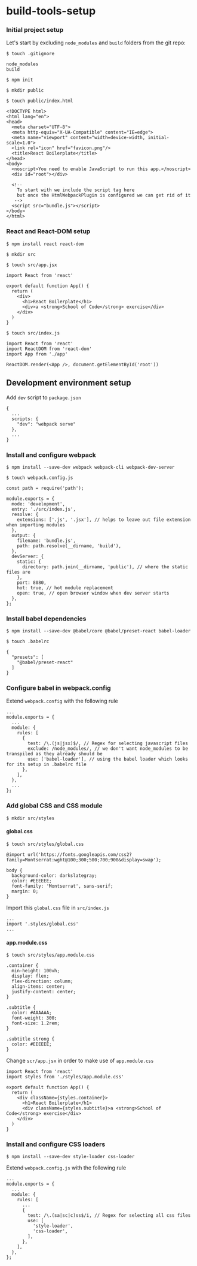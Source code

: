 # build-tools-setup

### Initial project setup

Let's start by excluding `node_modules` and `build` folders from the git repo:

`$ touch .gitignore`
```
node_modules
build
```

`$ npm init`

`$ mkdir public`

`$ touch public/index.html`
```
<!DOCTYPE html>
<html lang="en">
<head>
  <meta charset="UTF-8">
  <meta http-equiv="X-UA-Compatible" content="IE=edge">
  <meta name="viewport" content="width=device-width, initial-scale=1.0">
  <link rel="icon" href="favicon.png"/>
  <title>React Boilerplate</title>
</head>
<body>
  <noscript>You need to enable JavaScript to run this app.</noscript>
  <div id="root"></div>

  <!--
    To start with we include the script tag here
    but once the HtmlWebpackPlugin is configured we can get rid of it
   -->
  <script src="bundle.js"></script>
</body>
</html>

```

### React and React-DOM setup

`$ npm install react react-dom`

`$ mkdir src`

`$ touch src/app.jsx`
```
import React from 'react'

export default function App() {
  return (
    <div>
      <h1>React Boilerplate</h1>
      <div>a <strong>School of Code</strong> exercise</div>
    </div>
  )
}

```

`$ touch src/index.js`
```
import React from 'react'
import ReactDOM from 'react-dom'
import App from './app'

ReactDOM.render(<App />, document.getElementById('root'))

```

## Development environment setup

Add `dev` script to `package.json`
```
{
  ...
  scripts: {
    "dev": "webpack serve"
  },
  ...
}
```

### Install and configure webpack

`$ npm install --save-dev webpack webpack-cli webpack-dev-server`

`$ touch webpack.config.js`
```
const path = require('path');

module.exports = {
  mode: 'development',
  entry: './src/index.js',
  resolve: {
    extensions: ['.js', '.jsx'], // helps to leave out file extension when importing modules
  },
  output: {
    filename: 'bundle.js',
    path: path.resolve(__dirname, 'build'),
  },
  devServer: {
    static: {
      directory: path.join(__dirname, 'public'), // where the static files are
    },
    port: 8080,
    hot: true, // hot module replacement
    open: true, // open browser window when dev server starts
  },
};
```

### Install babel dependencies

`$ npm install --save-dev @babel/core @babel/preset-react babel-loader`

`$ touch .babelrc`
```
{
  "presets": [
    "@babel/preset-react"
  ]
}

```

### Configure babel in webpack.config

Extend `webpack.config` with the following rule
```
...
module.exports = {
  ...
  module: {
    rules: [
      {
        test: /\.(js|jsx)$/, // Regex for selecting javascript files
        exclude: /node_modules/, // we don't want node_modules to be transpiled as they already should be
        use: ['babel-loader'], // using the babel loader which looks for its setup in .babelrc file
      },
    ],
  },
  ...
};
```

### Add global CSS and CSS module

`$ mkdir src/styles`

#### global.css

`$ touch src/styles/global.css`
```
@import url('https://fonts.googleapis.com/css2?family=Montserrat:wght@100;300;500;700;900&display=swap');

body {
  background-color: darkslategray;
  color: #EEEEEE;
  font-family: 'Montserrat', sans-serif;
  margin: 0;
}

```

Import this `global.css` file in `src/index.js`
```
...
import '.styles/global.css'
...

```

#### app.module.css

`$ touch src/styles/app.module.css`
```
.container {
  min-height: 100vh;
  display: flex;
  flex-direction: column;
  align-items: center;
  justify-content: center;
}

.subtitle {
  color: #AAAAAA;
  font-weight: 300;
  font-size: 1.2rem;
}

.subtitle strong {
  color: #EEEEEE;
}

```

Change `scr/app.jsx` in order to make use of `app.module.css`
```
import React from 'react'
import styles from './styles/app.module.css'

export default function App() {
  return (
    <div className={styles.container}>
      <h1>React Boilerplate</h1>
      <div className={styles.subtitle}>a <strong>School of Code</strong> exercise</div>
    </div>
  )
}

```

### Install and configure CSS loaders

`$ npm install --save-dev style-loader css-loader`

Extend `webpack.config.js` with the following rule
```
...
module.exports = {
  ...
  module: {
    rules: [
      ...
      {
        test: /\.(sa|sc|c)ss$/i, // Regex for selecting all css files
        use: [
          'style-loader',
          'css-loader',
        ],
      },
    ],
  },
};
```
